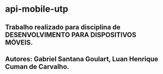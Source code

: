 # api-mobile-utp
## Trabalho realizado para disciplina de DESENVOLVIMENTO PARA DISPOSITIVOS MÓVEIS. 
## Autores: Gabriel Santana Goulart, Luan Henrique Cuman de Carvalho.